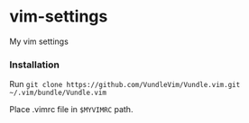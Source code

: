 # vim-settings
My vim settings


### Installation

Run ``` git clone https://github.com/VundleVim/Vundle.vim.git ~/.vim/bundle/Vundle.vim ```

Place .vimrc file in ``` $MYVIMRC ``` path.
